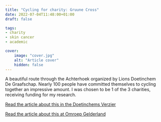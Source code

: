 ```yaml
---
title: "Cycling for charity: Gruune Cross"
date: 2022-07-04T11:48:00+01:00
draft: false

tags:
- charity
- skin cancer
- academic

cover:
    image: "cover.jpg"
    alt: "Article cover"
    hidden: false
---
```

A beautiful route through the Achterhoek organized by Lions Doetinchem De Graafschap. Nearly 100 people have committed themselves to cycling together an impressive amount. I was chosen to be 1 of the 3 charities, receiving funding for my research. 

[Read the article about this in the Doetinchems Verzier](https://www.doetinchemsvizier.nl/nieuws/maatschappij/425913/gruune-cross-van-serviceclub-lions-zamelt-53-000-euro-in)

[Read the article about this at Omroep Gelderland](https://www.gld.nl/lokaal/7722462/gruune-cross-voor-drie-lokale-doelen)
